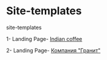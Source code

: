 # Site-templates
site-templates

1- Landing Page- [Indian coffee](https://dmitry5895.github.io/Site-templates/branch_site/src/)

2- Landing Page- [Компания "Гранит"](https://dmitry5895.github.io/Site-templates/Granit_site/)
